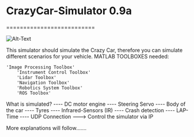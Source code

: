 # CrazyCar-Simulator 0.9a
==========================

![Alt-Text](/Pfad/zum/Bild.jpg)

This simulator should simulate the Crazy Car, therefore you can simulate different scenarios for your vehicle.
MATLAB TOOLBOXES needed:
		
	'Image Processing Toolbox'
        'Instrument Control Toolbox'
        'Lidar Toolbox'
        'Navigation Toolbox'
        'Robotics System Toolbox'
        'ROS Toolbox'
		

What is simulated?
		---- DC motor engine
		---- Steering Servo 
		---- Body of the car
		---- Tyres 
		---- Infrared-Sensors (IR)
		---- Crash detection
		---- LAP-Time 
		---- UDP Connection ---> Control the simulator via IP
		
More explanations will follow.......

